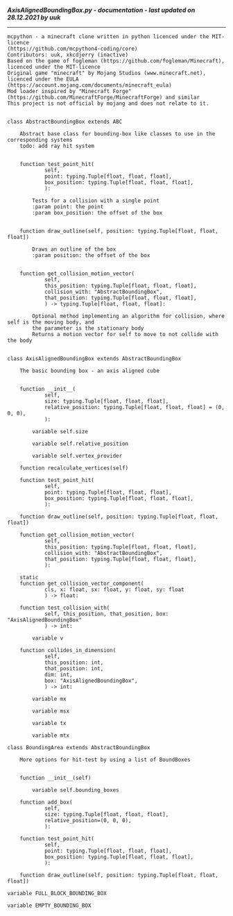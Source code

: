 ***AxisAlignedBoundingBox.py - documentation - last updated on 28.12.2021 by uuk***
___

    mcpython - a minecraft clone written in python licenced under the MIT-licence 
    (https://github.com/mcpython4-coding/core)
    Contributors: uuk, xkcdjerry (inactive)
    Based on the game of fogleman (https://github.com/fogleman/Minecraft), licenced under the MIT-licence
    Original game "minecraft" by Mojang Studios (www.minecraft.net), licenced under the EULA
    (https://account.mojang.com/documents/minecraft_eula)
    Mod loader inspired by "Minecraft Forge" (https://github.com/MinecraftForge/MinecraftForge) and similar
    This project is not official by mojang and does not relate to it.


    class AbstractBoundingBox extends ABC
        
        Abstract base class for bounding-box like classes to use in the corresponding systems
        todo: add ray hit system


        function test_point_hit(
                self,
                point: typing.Tuple[float, float, float],
                box_position: typing.Tuple[float, float, float],
                ):
            
            Tests for a collision with a single point
            :param point: the point
            :param box_position: the offset of the box


        function draw_outline(self, position: typing.Tuple[float, float, float])
            
            Draws an outline of the box
            :param position: the offset of the box


        function get_collision_motion_vector(
                self,
                this_position: typing.Tuple[float, float, float],
                collision_with: "AbstractBoundingBox",
                that_position: typing.Tuple[float, float, float],
                ) -> typing.Tuple[float, float, float]:
            
            Optional method implementing an algorithm for collision, where self is the moving body, and
            the parameter is the stationary body
            Returns a motion vector for self to move to not collide with the body


    class AxisAlignedBoundingBox extends AbstractBoundingBox
        
        The basic bounding box - an axis aligned cube


        function __init__(
                self,
                size: typing.Tuple[float, float, float],
                relative_position: typing.Tuple[float, float, float] = (0, 0, 0),
                ):

            variable self.size

            variable self.relative_position

            variable self.vertex_provider

        function recalculate_vertices(self)

        function test_point_hit(
                self,
                point: typing.Tuple[float, float, float],
                box_position: typing.Tuple[float, float, float],
                ):

        function draw_outline(self, position: typing.Tuple[float, float, float])

        function get_collision_motion_vector(
                self,
                this_position: typing.Tuple[float, float, float],
                collision_with: "AbstractBoundingBox",
                that_position: typing.Tuple[float, float, float],
                ):

        static
        function get_collision_vector_component(
                cls, x: float, sx: float, y: float, sy: float
                ) -> float:

        function test_collision_with(
                self, this_position, that_position, box: "AxisAlignedBoundingBox"
                ) -> int:

            variable v

        function collides_in_dimension(
                self,
                this_position: int,
                that_position: int,
                dim: int,
                box: "AxisAlignedBoundingBox",
                ) -> int:

            variable mx

            variable msx

            variable tx

            variable mtx

    class BoundingArea extends AbstractBoundingBox
        
        More options for hit-test by using a list of BoundBoxes


        function __init__(self)

            variable self.bounding_boxes

        function add_box(
                self,
                size: typing.Tuple[float, float, float],
                relative_position=(0, 0, 0),
                ):

        function test_point_hit(
                self,
                point: typing.Tuple[float, float, float],
                box_position: typing.Tuple[float, float, float],
                ):

        function draw_outline(self, position: typing.Tuple[float, float, float])

    variable FULL_BLOCK_BOUNDING_BOX

    variable EMPTY_BOUNDING_BOX